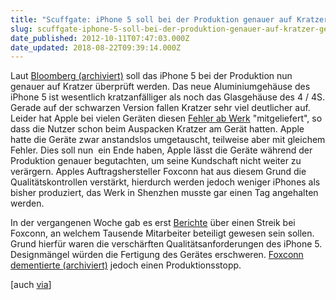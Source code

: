 ```yaml
---
title: "Scuffgate: iPhone 5 soll bei der Produktion genauer auf Kratzer geprüft werden"
slug: scuffgate-iphone-5-soll-bei-der-produktion-genauer-auf-kratzer-gepruft-werden
date_published: 2012-10-11T07:47:03.000Z
date_updated: 2018-08-22T09:39:14.000Z
---
```


Laut [Bloomberg (archiviert)](http://web.archive.org/web/20121011233917/http://www.bloomberg.com:80/news/2012-10-10/apple-choice-of-iphone-aluminum-said-to-slow-down-output.html) soll das iPhone 5 bei der Produktion nun genauer auf Kratzer überprüft werden. Das neue Aluminiumgehäuse des iPhone 5 ist wesentlich kratzanfälliger als noch das Glasgehäuse des 4 / 4S. Gerade auf der schwarzen Version fallen Kratzer sehr viel deutlicher auf. Leider hat Apple bei vielen Geräten diesen [Fehler ab Werk](__GHOST_URL__/scuffgate-und-andere-qualitatsprobleme-des-iphone-5/) "mitgeliefert", so dass die Nutzer schon beim Auspacken Kratzer am Gerät hatten. Apple hatte die Geräte zwar anstandslos umgetauscht, teilweise aber mit gleichem Fehler. Dies soll nun  ein Ende haben, Apple lässt die Geräte während der Produktion genauer begutachten, um seine Kundschaft nicht weiter zu verärgern. Apples Auftragshersteller Foxconn hat aus diesem Grund die Qualitätskontrollen verstärkt, hierdurch werden jedoch weniger iPhones als bisher produziert, das Werk in Shenzhen musste gar einen Tag angehalten werden.

In der vergangenen Woche gab es erst [Berichte](http://www.golem.de/news/unruhen-und-streik-foxconn-mitarbeiter-legen-iphone-5-produktion-lahm-1210-94937.html) über einen Streik bei Foxconn, an welchem Tausende Mitarbeiter beteiligt gewesen sein sollen. Grund hierfür waren die verschärften Qualitätsanforderungen des iPhone 5. Designmängel würden die Fertigung des Gerätes erschweren. [Foxconn dementierte (archiviert)](http://web.archive.org/web/20121010233141/http://www.google.com:80/hostednews/afp/article/ALeqM5gc3nEyaThUx-LVBylsMt1jp5XF8A?docId=CNG.5372f8b5ec3aeb431e1137209d17021f.1b1) jedoch einen Produktionsstopp.

[auch [via](http://www.macrumors.com/2012/10/10/increased-iphone-5-quality-control-standards-to-address-scratches-slowing-production/)]
